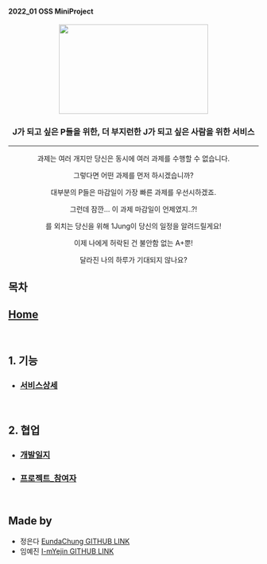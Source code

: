 #### 2022_01 OSS MiniProject

<p align="center"><img src="https://cdn.pixabay.com/photo/2016/06/20/22/24/robot-1470108_1280.png" height="180px" width="300px"></p>



<div align="center">

### J가 되고 싶은 P들을 위한, 더 부지런한 J가 되고 싶은 사람을 위한 서비스
- - -
과제는 여러 개지만 당신은 동시에 여러 과제를 수행할 수 없습니다.

그렇다면 어떤 과제를 먼저 하시겠습니까?

대부분의 P들은 마감일이 가장 빠른 과제를 우선시하겠죠.

그런데 잠깐… 이 과제 마감일이 언제였지..?!

를 외치는 당신을 위해 1Jung이 당신의 일정을 알려드릴게요!

이제 나에게 허락된 건 불안함 없는 A+뿐!
 
달라진 나의 하루가 기대되지 않나요?
</div>

## 목차

## [Home](Home)

<br/>

## 1. 기능

- ### [서비스상세](서비스상세)


<br/>

## 2. 협업
- ### [개발일지](개발일지)

- ### [프로젝트_참여자](프로젝트_참여자)

 
<br/>

## Made by
- 정은다 [EundaChung GITHUB LINK](https://github.com/EundaChung)
- 임예진 [I-mYejin GITHUB LINK](https://github.com/I-mYejin)


